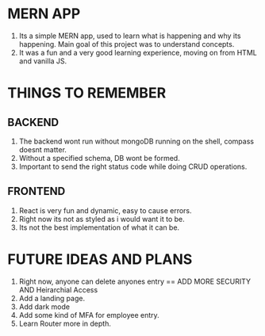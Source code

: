 # MERN APP

1. Its a simple MERN app, used to learn what is happening and why its happening. Main goal of this project was to understand concepts.
2. It was a fun and a very good learning experience, moving on from HTML and vanilla JS.

# THINGS TO REMEMBER 

## BACKEND
1. The backend wont run without mongoDB running on the shell, compass doesnt matter.
2. Without a specified schema, DB wont be formed.
3. Important to send the right status code while doing CRUD operations.

## FRONTEND
1. React is very fun and dynamic, easy to cause errors.
2. Right now its not as styled as i would want it to be.
3. Its not the best implementation of what it can be.

# FUTURE IDEAS AND PLANS
1. Right now, anyone can delete anyones entry == ADD MORE SECURITY AND Heirarchial Access
2. Add a landing page.
3. Add dark mode
4. Add some kind of MFA for employee entry.
5. Learn Router more in depth.

